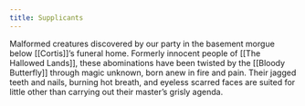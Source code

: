 ```yaml
---
title: Supplicants
---
```


Malformed creatures discovered by our party in the basement morgue below [[Cortis]]’s funeral home. Formerly innocent people of [[The Hallowed Lands]], these abominations have been twisted by the [[Bloody Butterfly]] through magic unknown, born anew in fire and pain. Their jagged teeth and nails, burning hot breath, and eyeless scarred faces are suited for little other than carrying out their master’s grisly agenda.